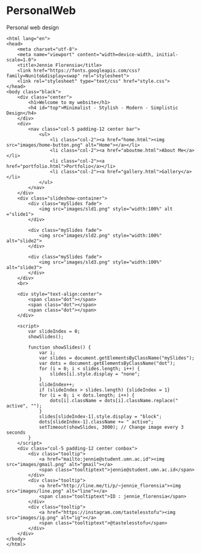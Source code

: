 # PersonalWeb
Personal web design
<!DOCTYPE html>
	<html lang="en">
	<head>
		<meta charset="utf-8">
		<meta name="viewport" content="width=device-width, initial-scale=1.0">
		<title>Jennie Florensia</title>
		<link href="https://fonts.googleapis.com/css?family=Nunito&display=swap" rel="stylesheet">
		<link rel="stylesheet" type="text/css" href="style.css">
	</head>
	<body class="black">
		<div class="center">
			<h1>Welcome to my website</h1>
			<h4 id="top">Minimalist - Stylish - Modern - Simplistic Design</h4>
		</div>
		<div>
			<nav class="col-5 padding-12 center bar">
				<ul>
					<li class="col-2"><a href="home.html"><img src="images/home-button.png" alt="Home"></a></li>
					<li class="col-2"><a href="aboutme.html">About Me</a></li>
					<li class="col-2"><a href="portfolio.html">Portfolio</a></li>
					<li class="col-2"><a href="gallery.html">Gallery</a></li>
				</ul>
			</nav>
		</div>
		<div class="slideshow-container">
			<div class="mySlides fade">
  				<img src="images/sld1.png" style="width:100%" alt ="slide1">
  			</div>

			<div class="mySlides fade">
  				<img src="images/sld2.png" style="width:100%" alt="slide2">
			</div>

			<div class="mySlides fade">
  				<img src="images/sld3.png" style="width:100%" alt="slide3">
			</div>
		</div>
		<br>

		<div style="text-align:center">
  			<span class="dot"></span> 
  			<span class="dot"></span> 
  			<span class="dot"></span> 
		</div>

		<script>
			var slideIndex = 0;
			showSlides();

			function showSlides() {
  				var i;
  				var slides = document.getElementsByClassName("mySlides");
  				var dots = document.getElementsByClassName("dot");
  				for (i = 0; i < slides.length; i++) {
    				slides[i].style.display = "none";  
  				}
  				slideIndex++;
  				if (slideIndex > slides.length) {slideIndex = 1}    
  				for (i = 0; i < dots.length; i++) {
    				dots[i].className = dots[i].className.replace(" active", "");
  				}
  				slides[slideIndex-1].style.display = "block";  
 				dots[slideIndex-1].className += " active";
  				setTimeout(showSlides, 3000); // Change image every 3 seconds
			}
		</script>
		<div class="col-5 padding-12 center conbox">
			<div class="tooltip">
				<a href="mailto:jennie@student.umn.ac.id"><img src="images/gmail.png" alt="gmail"></a>
				<span class="tooltiptext">jennie@student.umn.ac.id</span>
			</div>
			<div class="tooltip">
				<a href="http://line.me/ti/p/~jennie_florensia"><img src="images/line.png" alt="line"></a>
				<span class="tooltiptext">ID : jennie_florensia</span>
			</div>
			<div class="tooltip">
				<a href="https://instagram.com/tastelesstofu"><img src="images/ig.png" alt="ig"></a>
				<span class="tooltiptext">@tastelesstofu</span>
			</div>
		</div>
	</body>
	</html>
